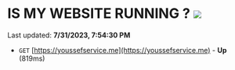 # IS MY WEBSITE RUNNING ? [![](https://img.shields.io/static/v1?label=Sponsor&message=%E2%9D%A4&logo=GitHub&color=%23fe8e86)](https://github.com/sponsors/<username>)

Last updated: **7/31/2023, 7:54:30 PM**

- `GET` [https://youssefservice.me](https://youssefservice.me) - **Up** (819ms)

